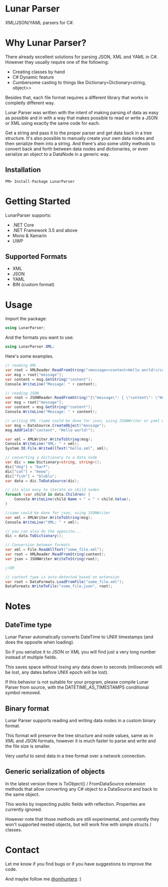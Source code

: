 # Lunar Parser
XML/JSON/YAML parsers for C#.

# Why Lunar Parser?
There already excellent solutions for parsing JSON, XML and YAML in C#.
However they usually require one of the following:
- Creating classes by hand
- C# Dynamic feature
- Cumbersome casting to things like Dictionary<Dictionary<string, object>>

Besides that, each file format requires a different library that works in completly different way.

Lunar Parser was written with the intent of making parsing of data as easy as possible and in with a way that makes possible to read or write a JSON or XML using exactly the same code for each. 

Get a string and pass it to the proper parser and get data back in a tree structure.
It's also possible to manually create your own data nodes and then serialize them into a string.
And there's also some utility methods to convert back and forth between data nodes and dictionaries, or even serialize an object to a DataNode in a generic way.

## Installation

    PM> Install-Package LunarParser

# Getting Started

LunarParser supports:

- .NET Core
- .NET Framework 3.5 and above
- Mono & Xamarin
- UWP

## Supported Formats

- XML
- JSON
- YAML
- BIN (custom format)

# Usage

Import the package:

```c#
using LunarParser;
```

And the formats you want to use:

```c#
using LunarParser.XML;
```

Here's some examples.

```c#
// reading XML
var root = XMLReader.ReadFromString("<message><content>Hello world!</content></message>");
var msg = root["message"];
var content = msg.GetString("content");
Console.WriteLine("Message: " + content);
```

```c#
// reading JSON
var root = JSONReader.ReadFromString("{\"message\": { \"content\": \"Hello world!\" } }");
var msg = root["message"];
var content = msg.GetString("content");
Console.WriteLine("Message: " + content);
```

```c#
// writing XML (same could be done for json, using JSONWriter or yaml with YAMLWriter)
var msg = DataSource.CreateObject("message");
msg.AddField("content", "Hello world!");

var xml = XMLWriter.WriteToString(msg);
Console.WriteLine("XML: " + xml);
System.IO.File.WriteAllText("hello.xml", xml);
```

```c#
// converting a dictionary to a data node
var dic = new Dictionary<string, string>();
dic["dog"] = "barf";
dic["cat"] = "meow";
dic["fish"] = "blublu";
var data = dic.ToDataSource(dic);

// its also easy to iterate on child nodes
foreach (var child in data.Children) {
	Console.WriteLine(child.Name + " = " + child.Value);
}

//same could be done for json, using JSONWriter
var xml = XMLWriter.WriteToString(msg);
Console.WriteLine("XML: " + xml);

// you can also do the opposite...
dic = data.ToDictionary();
```

```c#
// Conversion between formats
var xml = File.ReadAllText("some_file.xml");
var root = XMLReader.ReadFromString(content);
var json = JSONWriter.WriteToString(root);

//OR

// content type is auto-detected based on extension
var root = DataFormats.LoadFromFile("some_file.xml"); 
DataFormats.WriteToFile("some_file.json", root);
```

# Notes

## DateTime type

Lunar Parser automatically converts DateTime to UNIX timestamps (and does the opposite when loading).

So if you serialize it to JSON or XML you will find just a very long number instead of multiple fields.

This saves space without losing any data down to seconds (miliseconds will be lost, any dates before UNIX epoch will be lost). 

If this behavior is not suitable for your program, please compile Lunar Parser from source, with the DATETIME_AS_TIMESTAMPS conditional symbol removed.

## Binary format

Lunar Parser supports reading and writing data nodes in a custom binary format.

This format will preserve the tree structure and node values, same as in XML and JSON formats, however it is much faster to parse and write and the file size is smaller.

Very useful to send data in a tree format over a network connection.

## Generic serialization of objects

In the latest version there is ToObject() / FromDataSource extension methods that allow converting any C# object to a DataSource and back to the same object.

This works by inspecting public fields with reflection. Properties are currently ignored.

However note that those methods are still experimental, and currently they won't supported nested objects, but will work fine with simple structs / classes.

# Contact

Let me know if you find bugs or if you have suggestions to improve the code.

And maybe follow me [@onihunters](https://twitter.com/onihunters) :)